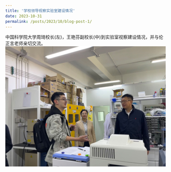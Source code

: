 ```yaml
---
title: '学校领导视察实验室建设情况'
date: 2023-10-31
permalink: /posts/2023/10/blog-post-1/
---
```


中国科学院大学周琦校长(左)，王艳芬副校长(中)到实验室视察建设情况，并与伦正言老师亲切交流。
![学校领导视察.jpg](/images/News/学校领导视察.jpg)